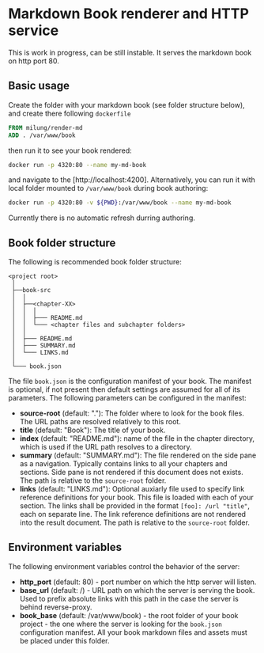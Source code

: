 # Markdown Book renderer and HTTP service

This is work in progress, can be still instable. It serves the markdown book on http port 80.

## Basic usage

Create the folder with your markdown book (see folder structure below), and create there following `dockerfile`

```dockerfile
FROM milung/render-md
ADD . /var/www/book
```

then run it to see your book rendered: 

```sh
docker run -p 4320:80 --name my-md-book
```

and navigate to the [http://localhost:4200]. Alternatively, you can run it with local 
folder mounted to `/var/www/book` during book authoring: 

```sh
docker run -p 4320:80 -v ${PWD}:/var/www/book --name my-md-book
```

Currently there is no automatic refresh durring authoring. 

## Book folder structure

The following is recommended book folder structure:

```
<project root>
 │
 ├──book-src
 │  │
 │  ├──<chapter-XX>
 │  │  │
 │  │  ├─── README.md
 │  │  └─── <chapter files and subchapter folders>
 │  │ 
 │  ├─── README.md
 │  ├─── SUMMARY.md
 │  └─── LINKS.md
 │
 └─── book.json
 ```

 The file `book.json` is the configuration manifest of your book. The manifest is optional, if not 
 present then default settings are assumed for all of its parameters. The following parameters 
 can be configured in the manifest: 

* **source-root** (default: "."): The folder where to look for the book files. 
    The    URL paths are resolved relatively to this root. 
* **title** (default: "Book"): The title of your book.
* **index** (default: "README.md"): name of the file in the chapter directory, 
    which is used if the URL path resolves to a directory. 
* **summary** (default: "SUMMARY.md"): The file rendered on the side pane as a navigation. Typically contains links to all your chapters and sections. Side pane is not rendered if this document does not exists. The path is relative to the `source-root` folder.
* **links** (default: "LINKS.md"): Optional auxiarly file used to specify link reference definitions for your book. This file is loaded with each of your section. The links shall be provided in the format `[foo]: /url "title"`, each on separate line. The link reference definitions are not rendered into the result document. The path is relative to the `source-root` folder.


## Environment variables

The following environment variables control the behavior of the server: 

 * **http_port** (default: 80) - port number on which the http server will listen.
 * **base_url** (default: /) - URL path on which the server is serving the book. Used to prefix absolute links with this path in the case the server is behind reverse-proxy. 
 * **book_base** (default: /var/www/book) - the root folder of your book project - the one where the server is looking for the `book.json` configuration manifest. All your book markdown files and assets must be placed under this folder. 
